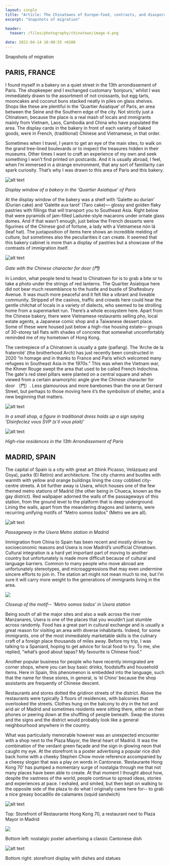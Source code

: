 ```yaml
---
layout: single
title: "Article: The Chinatowns of Europe—food, contrasts, and diaspora"
excerpt: "Snapshots of migration"

header:
  teaser: /files/photography/chinatown/image-4.png

date: 2021-04-14 16:00:55 +0100
---
```


Snapshots of migration

## PARIS, FRANCE

I found myself in a bakery on a quiet street in the 13th arrondissement of Paris. The shopkeeper and I exchanged customary ‘bonjours,’ whilst I was immediately drawn to the assortment of not croissants, but egg tarts, mooncakes and coconut buns stacked neatly in piles on glass shelves. Shops like these are plentiful in the ‘Quartier Asiatique’ of Paris, an area between the Seine and the Southern edge of the city. Not strictly just a Chinatown, because the place is a real mash of locals and immigrants mainly from Vietnam, Laos, Cambodia and China who have populated the area. The display cards in the bakery in front of each variety of baked goods, were in French, (traditional) Chinese and Vietnamese, in that order.

Sometimes when I travel, I yearn to get an eye of the main sites, to walk on the grand tree-lined boulevards or to inspect the treasures hidden in their museums. Other times I want to craft an experience of my own and seek something I won’t find printed on postcards. And it is usually abroad, I feel, when I’m immersed in a strange environment, that any sort of familiarity can spark curiosity. That’s why I was drawn to this area of Paris and this bakery.

![alt text](/files/photography/chinatown/image.png)

_Display window of a bakery in the ‘Quartier Asiatique’ of Paris_

At the display window of the bakery was a shelf with ‘Galette au durian’ (Durian cake) and ‘Galette aux tarot’ (Taro cake)— glossy and golden flaky pastries with fillings that will transport you to Southeast Asia. Right below that were pyramids of jam-filled Ladurée-style macarons under ornate glass domes. And if that wasn’t enough, just below the French desserts were figurines of the Chinese god of fortune, a lady with a Vietnamese nón lá (leaf hat). The juxtaposition of items here shows an incredible melding of culture, but sometimes also the peculiarities it can create. It seemed that this bakery cabinet is more than a display of pastries but a showcase of the contrasts of immigration itself.

![alt text](/files/photography/chinatown/image-1.png)

_Gate with the Chinese character for door (門)_

In London, what people tend to head to Chinatown for is to grab a bite or to take a photo under the strings of red lanterns. The Quartier Asiatique here did not bear much resemblance to the hustle and bustle of Shaftesbury Avenue. It was much more peaceful and it felt like a vibrant and liveable community. Stripped of the casinos, traffic and crowds here could hear the gentle chitchat of locals in a variety of dialects, who seemed to be strolling home from a supermarket run. There’s a whole ecosystem here. Apart from the Chinese bakery, there were Vietnamese restaurants selling pho, local estate agents, a Japanese comic shop and a Taiwanese dessert place. Some of these were housed just below a high-rise housing estate— groups of 30-storey tall flats with shades of concrete that somewhat uncomfortably reminded me of my hometown of Hong Kong.

The centrepiece of a Chinatown is usually a gate (paifang). The ‘Arche de la fraternité’ (the brotherhood Arch) has just recently been constructed in 2020 “in homage and in thanks to France and Paris which welcomed many refugees in Southeast Asia in the 1970s.” This was when the Vietnam war, the Khmer Rouge swept the area that used to be called French Indochina. The gate's red steel pillars were planted on a central square and when viewed from a certain anamorphic angle give the Chinese character for door （門）. Less glamourous and more barebones than the one at Gerrard Street, but perhaps to those moving here it’s the symbolism of shelter, and a new beginning that matters.

![alt text](/files/photography/chinatown/image-2.png)

_In a small shop, a figure in traditional dress holds up a sign saying ‘Disinfectez vous SVP (s’il vous plait)’_

![alt text](/files/photography/chinatown/image-3.png)

_High-rise residences in the 13th Arrondissement of Paris_

## MADRID, SPAIN

The capital of Spain is a city with great art (think Picasso, Velázquez and Goya), parks (El Retiro) and architecture. The city charms and bustles with warmth with yellow and orange buildings lining the cosy cobbled city-centre streets. A bit further away is Usera, which houses one of the few themed metro stations of Madrid (the other being in Chueca, known as the gay district). Red wallpaper adorned the walls of the passageways of this station, from the ground level to the platform that is deep underground. Lining the walls, apart from the meandering dragons and lanterns, were recurring unifying motifs of “Metro somos todos” (Metro we are all).

![alt text](/files/photography/chinatown/image-4.png)

_Passageway in the Usera Metro station in Madrid_

Immigration from China to Spain has been recent and mostly driven by socioeconomic reasons and Usera is now Madrid’s unofficial Chinatown. Cultural integration is a hard yet important part of moving to another country but unfortunately is made more difficult because of cultural and language barriers. Common to many people who move abroad are unfortunately stereotypes, and microaggressions that may even undermine sincere efforts to join in. The station art might not mean much to me, but I’m sure it will carry more weight to the generations of immigrants living in the area.

![](/files/photography/chinatown/image-5.png)

_Closeup of the motif-- ‘Metro somos todos’ in Usera station_

Being south of all the major sites and also a walk across the river Manzanares, Usera is one of the places that you wouldn’t just stumble across randomly. Food has a great part in cultural exchange and is usually a great reason for visiting an area with diverse inhabitants. Indeed, for some immigrants, one of the most immediately marketable skills is the culinary craft of a foreign place thousands of miles away. Before my trip, I was talking to a Spaniard, hoping to get advice for local food to try. To me, she replied, “what’s good about tapas? My favourite is Chinese food.”

Another popular business for people who have recently immigrated are corner shops, where you can buy basic drinks, foodstuffs and household items. Here in Spain, this phenomenon is embedded into the language, such that the name for these stores, in general, is ‘el Chino’ because the shop assistants are frequently of Chinese descent.

Restaurants and stores dotted the gridiron streets of the district. Above the restaurants were typically 3 floors of residences, with balconies that overlooked the streets. Clothes hung on the balcony to dry in the hot and arid air of Madrid and sometimes residents were sitting there, either on their phones or peering down at the shuffling of people beneath. Swap the stores and the signs and the district would probably look like a general neighbourhood anywhere in the country.

What was particularly memorable however was an unexpected encounter with a shop next to the Plaza Mayor, the literal heart of Madrid. It was the combination of the verdant green façade and the sign in glowing neon that caught my eye. At the storefront is a poster advertising a popular rice dish back home with a cheeky Stephen Chow movie reference accompanied by a cheesy slogan that was a play on words in Cantonese. ‘Restaurante Hong Kong 70’ has pumped a momentary surge of nostalgia through me that not many places have been able to create. At that moment I thought about how, despite the vastness of the world, people continue to spread ideas, stories and experiences at pace. I exhaled, and smiled, but then kept on walking to the opposite side of the plaza to do what I originally came here for-- to grab a nice greasy bocadillo de calamares (squid sandwich)

![alt text](/files/photography/chinatown/image-6.png)

Top: Storefront of Restaurante Hong Kong 70, a restaurant next to Plaza Mayor in Madrid

![](/files/photography/chinatown/image-7.png)

Bottom left: nostalgic poster advertising a classic Cantonese dish

![alt text](/files/photography/chinatown/image-8.png)

Bottom right: storefront display with dishes and statues
